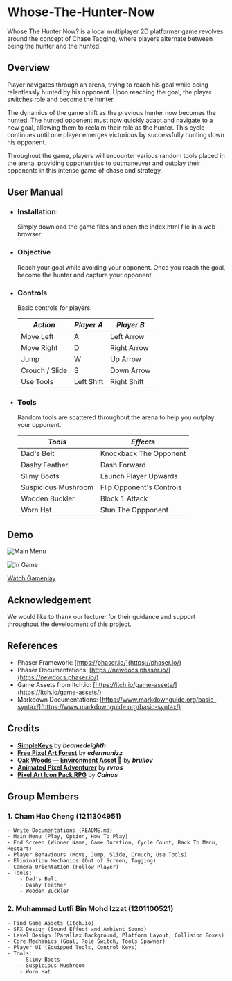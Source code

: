 # Whose-The-Hunter-Now
Whose The Hunter Now? is a local multiplayer 2D platformer game revolves around the concept of Chase Tagging, where players alternate between being the hunter and the hunted.

## Overview
Player navigates through an arena, trying to reach his goal while being relentlessly hunted by his opponent. Upon reaching the goal, the player switches role and become the hunter. 

The dynamics of the game shift as the previous hunter now becomes the hunted. The hunted opponent must now quickly adapt and navigate to a new goal, allowing them to reclaim their role as the hunter. This cycle continues until one player emerges victorious by successfully hunting down his opponent. 

Throughout the game, players will encounter various random tools placed in the arena, providing opportunities to outmaneuver and outplay their opponents in this intense game of chase and strategy.

## User Manual
- ### Installation: 
    Simply download the game files and open the index.html file in a web browser.
- ### Objective
    Reach your goal while avoiding your opponent. Once you reach the goal, become the hunter and capture your opponent.
- ### Controls
    Basic controls for players:

    | ***Action***   | ***Player A***| ***Player B***|
    |----------------|---------------|---------------|
    | Move Left      | A             | Left Arrow    |
    | Move Right     | D             | Right Arrow   |
    | Jump           | W             | Up Arrow      |
    | Crouch / Slide | S             | Down Arrow    |
    | Use Tools      | Left Shift    | Right Shift   |
- ### Tools
    Random tools are scattered throughout the arena to help you outplay your opponent.

    | ***Tools***           |          ***Effects***           |
    |-----------------------|----------------------------------|
    | Dad's Belt            | Knockback The Opponent           |
    | Dashy Feather         | Dash Forward                     |
    | Slimy Boots           | Launch Player Upwards            |
    | Suspicious Mushroom   | Flip Opponent's Controls         |
    | Wooden Buckler        | Block 1 Attack                   |
    | Worn Hat              | Stun The Oppponent               |

## Demo
![Main Menu](resources/mainMenu.png)

![In Game](resources/inGame.png)

[Watch Gameplay](https://google.com)

## Acknowledgement
We would like to thank our lecturer for their guidance and support throughout the development of this project.

## References
- Phaser Framework: [https://phaser.io/](https://phaser.io/)
- Phaser Documentations: [https://newdocs.phaser.io/](https://newdocs.phaser.io/)
- Game Assets from Itch.io: [https://itch.io/game-assets/](https://itch.io/game-assets/)
- Markdown Documentations: [https://www.markdownguide.org/basic-syntax/](https://www.markdownguide.org/basic-syntax/)

## Credits
- **[SimpleKeys](https://beamedeighth.itch.io/simplekeys-animated-pixel-keyboard-keys)** by ***beamedeighth***
- **[Free Pixel Art Forest](https://edermunizz.itch.io/free-pixel-art-forest)** by ***edermunizz***
- **[Oak Woods — Environment Asset 🍂](https://brullov.itch.io/oak-woods)** by ***brullov***
- **[Animated Pixel Adventurer](https://rvros.itch.io/animated-pixel-hero)** by ***rvros***
- **[Pixel Art Icon Pack RPG](https://cainos.itch.io/pixel-art-icon-pack-rpg)** by ***Cainos***


## Group Members
### 1. Cham Hao Cheng (1211304951)
    - Write Documentations (README.md)
    - Main Menu (Play, Option, How To Play)
    - End Screen (Winner Name, Game Duration, Cycle Count, Back To Menu, Restart)
    - Player Behaviours (Move, Jump, Slide, Crouch, Use Tools)
    - Elimination Mechanics (Out of Screen, Tagging)
    - Camera Orientation (Follow Player)
    - Tools:
        - Dad's Belt
        - Dashy Feather
        - Wooden Buckler
### 2. Muhammad Lutfi Bin Mohd Izzat (1201100521)
    - Find Game Assets (Itch.io)
    - SFX Design (Sound Effect and Ambient Sound)
    - Level Design (Parallax Background, Platform Layout, Collision Boxes)
    - Core Mechanics (Goal, Role Switch, Tools Spawner)
    - Player UI (Equipped Tools, Control Keys) 
    - Tools:
        - Slimy Boots
        - Suspicious Mushroom
        - Worn Hat

